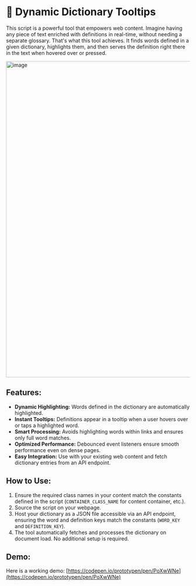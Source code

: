 # 📖 Dynamic Dictionary Tooltips

This script is a powerful tool that empowers web content. Imagine having any piece of text enriched with definitions in real-time, without needing a separate glossary. That's what this tool achieves. It finds words defined in a given dictionary, highlights them, and then serves the definition right there in the text when hovered over or pressed.

<img width="866" alt="image" src="https://github.com/axelferdinand/Dynamic-Dictionary-Tooltips/assets/10460870/ab6c94b8-6965-4c1b-998b-229160e26123">

## Features:

- **Dynamic Highlighting:** Words defined in the dictionary are automatically highlighted.
- **Instant Tooltips:** Definitions appear in a tooltip when a user hovers over or taps a highlighted word.
- **Smart Processing:** Avoids highlighting words within links and ensures only full word matches.
- **Optimized Performance:** Debounced event listeners ensure smooth performance even on dense pages.
- **Easy Integration:** Use with your existing web content and fetch dictionary entries from an API endpoint.

## How to Use:

1. Ensure the required class names in your content match the constants defined in the script (`CONTAINER_CLASS_NAME` for content container, etc.).
2. Source the script on your webpage.
3. Host your dictionary as a JSON file accessible via an API endpoint, ensuring the word and definition keys match the constants (`WORD_KEY` and `DEFINITION_KEY`).
4. The tool automatically fetches and processes the dictionary on document load. No additional setup is required.

## Demo:

Here is a working demo: [https://codepen.io/prototypen/pen/PoXwWNe](https://codepen.io/prototypen/pen/PoXwWNe)
